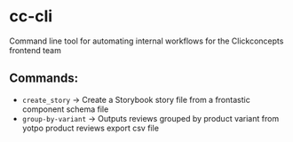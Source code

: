 # cc-cli

Command line tool for automating internal workflows for the Clickconcepts frontend team

## Commands:

- `create_story` -> Create a Storybook story file from a frontastic component schema file
- `group-by-variant` -> Outputs reviews grouped by product variant from yotpo product reviews export csv file
